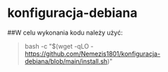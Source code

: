 # konfiguracja-debiana 


##W celu wykonania kodu należy użyć: 
> bash -c "$(wget -qLO - https://github.com/Nemezis1801/konfiguracja-debiana/blob/main/install.sh)"
